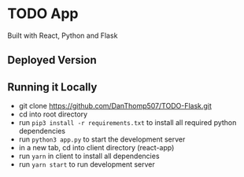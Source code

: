 # TODO App

Built with React, Python and Flask

## Deployed Version

## Running it Locally

* git clone <https://github.com/DanThomp507/TODO-Flask.git>
* cd into root directory
* run `pip3 install -r requirements.txt` to install all required python dependencies
* run `python3 app.py` to start the development server
* in a new tab, cd into client directory (react-app)
* run `yarn` in client to install all dependencies
* run `yarn start` to run development server
